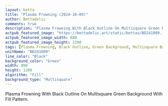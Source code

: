 ```yaml
---
layout: betta
title: "Plasma Frowning (2024-10-09)"
author: Bettadelic
comments: true
description: "Plasma Frowning With Black Outline On Multisquare Green Background With Fill Pattern."
actpub_featured_image: "https://bettadelic.art/static/bettas/BD241009.jpg"
actpub_featured_image_width: 800
actpub_featured_image_height: 1200
tags: [Plasma Frowning, Black Outline, Green Background, Multisquare Background Pattern, Fill Pattern, October 2024]
unitName: "BD241009"
line_color: "Black"
background_color: "Green"
width: 800
height: 1200
algorithm: "Fill"
background_type: "Multisquare"
---
```


Plasma Frowning With Black Outline On Multisquare Green Background With Fill Pattern.
